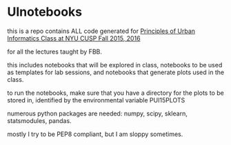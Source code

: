 # UInotebooks


this is a repo contains ALL code generated for [Principles of Urban Informatics Class at NYU CUSP Fall 2015, 2016 ](http://cosmo.nyu.edu/~fb55/PUI2016/)

for all the lectures taught by FBB. 

this includes notebooks that will be explored in class, notebooks to be used as templates for lab sessions, and notebooks that generate plots used in the class.

to run the notebooks, make sure that you have a directory for the plots to be stored in, identified by the environmental variable PUI15PLOTS

numerous python packages are needed: numpy, scipy, sklearn, statsmodules, pandas. 

mostly I try to be PEP8 compliant, but I am sloppy sometimes. 


